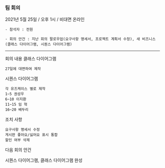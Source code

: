 ### 팀 회의
  2021년 5월 25일 / 오후 1시 / 비대면 온라인

    - 참석자 : 전원 
    
    - 회의 안건 : 지난 회의 팔로우업(요구사항 명세서, 프로젝트 계획서 수정), 새 비즈니스(클래스 다이어그램, 시퀀스 다이어그램)

---

회의 내용
  클래스 다이어그램
  
    27일에 대면하여 제작

  시퀀스 다이어그램
    
    각 유즈케이스 별로 제작
    1~5 권성우
    6~10 이지환
    11~15 임 혁
    16~20 배두리




조치 사항
	
	요구사항 명세서 수정
    게시판 좋아요/싫어요 표시 통합
    할인 여부 삭제

다음 회의 안건

  시퀀스 다이어그램, 클래스 다이어그램 완성
  
